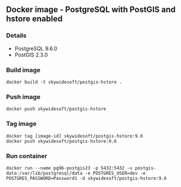 Docker image - PostgreSQL with PostGIS and hstore enabled
---------------------------------------------------------

### Details
- PostgreSQL 9.6.0
- PostGIS 2.3.0

### Build image
    docker build -t skywidesoft/postgis-hstore .

### Push image
    docker push skywidesoft/postgis-hstore

### Tag image
    docker tag [image-id] skywidesoft/postgis-hstore:9.6
    docker push skywidesoft/postgis-hstore:9.6

### Run container
    docker run --name pg96-postgis23 -p 5432:5432 -v postgis-data:/var/lib/postgresql/data -e POSTGRES_USER=dev -e POSTGRES_PASSWORD=Password1 -d skywidesoft/postgis-hstore:9.6
